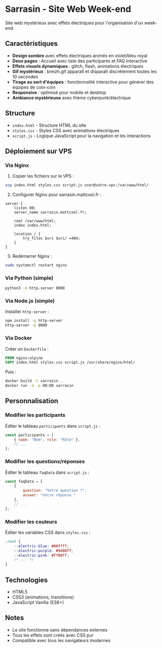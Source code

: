 # Sarrasin - Site Web Week-end

Site web mystérieux avec effets électriques pour l'organisation d'un week-end.

## Caractéristiques

- **Design sombre** avec effets électriques animés en violet/bleu royal
- **Deux pages** : Accueil avec liste des participants et FAQ interactive
- **Effets visuels dynamiques** : glitch, flash, animations électriques
- **Gif mystérieux** : breizh.gif apparaît et disparaît discrètement toutes les 10 secondes
- **Tirage au sort d'équipes** : fonctionnalité interactive pour générer des équipes de coin-coin
- **Responsive** : optimisé pour mobile et desktop
- **Ambiance mystérieuse** avec thème cyberpunk/électrique

## Structure

- `index.html` - Structure HTML du site
- `styles.css` - Styles CSS avec animations électriques
- `script.js` - Logique JavaScript pour la navigation et les interactions

## Déploiement sur VPS

### Via Nginx

1. Copier les fichiers sur le VPS :
```bash
scp index.html styles.css script.js user@votre-vps:/var/www/html/
```

2. Configurer Nginx pour sarrasin.mattcool.fr :
```nginx
server {
    listen 80;
    server_name sarrasin.mattcool.fr;
    
    root /var/www/html;
    index index.html;
    
    location / {
        try_files $uri $uri/ =404;
    }
}
```

3. Redémarrer Nginx :
```bash
sudo systemctl restart nginx
```

### Via Python (simple)

```bash
python3 -m http.server 8000
```

### Via Node.js (simple)

Installer `http-server` :
```bash
npm install -g http-server
http-server -p 8000
```

### Via Docker

Créer un `Dockerfile` :
```dockerfile
FROM nginx:alpine
COPY index.html styles.css script.js /usr/share/nginx/html/
```

Puis :
```bash
docker build -t sarrasin .
docker run -d -p 80:80 sarrasin
```

## Personnalisation

### Modifier les participants

Éditer le tableau `participants` dans `script.js` :
```javascript
const participants = [
    { name: "Nom", role: "Rôle" },
    // ...
];
```

### Modifier les questions/réponses

Éditer le tableau `faqData` dans `script.js` :
```javascript
const faqData = [
    {
        question: "Votre question ?",
        answer: "Votre réponse."
    },
    // ...
];
```

### Modifier les couleurs

Éditer les variables CSS dans `styles.css` :
```css
:root {
    --electric-blue: #00ffff;
    --electric-purple: #9d00ff;
    --electric-pink: #ff00ff;
    /* ... */
}
```

## Technologies

- HTML5
- CSS3 (animations, transitions)
- JavaScript Vanilla (ES6+)

## Notes

- Le site fonctionne sans dépendances externes
- Tous les effets sont créés avec CSS pur
- Compatible avec tous les navigateurs modernes
